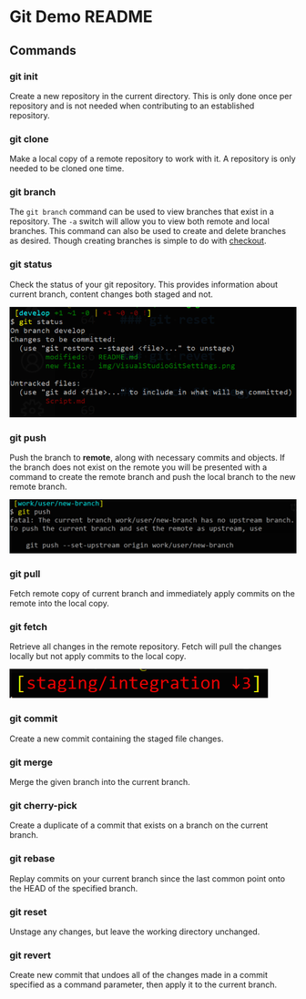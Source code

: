 # Git Demo README

## Commands

### git init

Create a new repository in the current directory. This is only done once per repository and is not needed when contributing to an established repository.

### git clone

Make a local copy of a remote repository to work with it. A repository is only needed to be cloned one time.

### git branch

The `git branch` command can be used to view branches that exist in a repository. The `-a` switch will allow you to view both remote and local branches. This command can also be used to create and delete branches as desired. Though creating branches is simple to do with [checkout](#git-checkout).

### git status

Check the status of your git repository. This provides information about current branch, content changes both staged and not.

![git status](img/git-status.png?raw=true "VisualStudio GIT settings")

### git push

Push the branch to **remote**, along with necessary commits and objects. If the branch does not exist on the remote you will be presented with a command to create the remote branch and push the local branch to the new remote branch.

![git push new branch](img/git-push-new-branch.png?raw=true "git push new branch")

### git pull

Fetch remote copy of current branch and immediately apply commits on the remote into the local copy.

### git fetch

Retrieve all changes in the remote repository. Fetch will pull the changes locally but not apply commits to the local copy.

![git branch behind HEAD](img/git-branch-behind-HEAD.png?raw=true "git branch behind HEAD")

### git commit

Create a new commit containing the staged file changes.

### git merge

Merge the given branch into the current branch.

### git cherry-pick

Create a duplicate of a commit that exists on a branch on the current branch.

### git rebase

Replay commits on your current branch since the last common point onto the HEAD of the specified branch.

### git reset

Unstage any changes, but leave the working directory unchanged.

### git revert

Create new commit that undoes all of the changes made in a commit specified as a command parameter, then apply it to the current branch.
